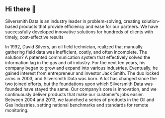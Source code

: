 ## Hi there 👋

Silversmith Data is an industry leader in problem-solving, creating solution-based products that provide efficiency and ease for our partners. We have successfully developed innovative solutions for hundreds of clients with timely, cost-effective results

In 1992, David Silvers, an oil field technician, realized that manually gathering field data was inefficient, costly, and often incomplete. The solution? A patented communication system that effectively solved the information lag in the gas and oil industry.
For the next ten years, his company began to grow and expand into various industries. Eventually, he gained interest from entrepreneur and investor Jack Smith. The duo locked arms in 2003, and Silversmith Data was born.
A lot has changed since the two joined efforts, but the foundations upon which Silversmith Data was founded have stayed the same. Our company’s core is innovation, and we continuously deliver products that make our customer’s jobs easier.
Between 2004 and 2013, we launched a series of products in the Oil and Gas Industries, setting national benchmarks and standards for remote monitoring.
